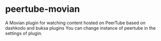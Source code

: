 # peertube-movian
A Movian plugin for watching content hosted on PeerTube
based on dashkodo and buksa plugins
You can change instance of peertube in the settings of plugin.
